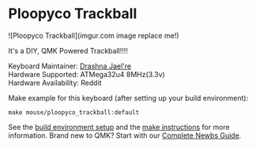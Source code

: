 # Ploopyco Trackball

![Ploopyco Trackball](imgur.com image replace me!)

It's a DIY, QMK Powered Trackball!!!!

Keyboard Maintainer: [Drashna Jael're](https://github.com/yourusername)  
Hardware Supported: ATMega32u4 8MHz(3.3v)  
Hardware Availability: Reddit

Make example for this keyboard (after setting up your build environment):

    make mouse/ploopyco_trackball:default

See the [build environment setup](https://docs.qmk.fm/#/getting_started_build_tools) and the [make instructions](https://docs.qmk.fm/#/getting_started_make_guide) for more information. Brand new to QMK? Start with our [Complete Newbs Guide](https://docs.qmk.fm/#/newbs).
